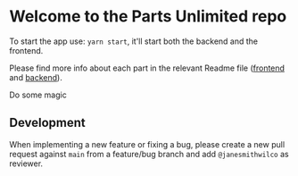 # Welcome to the Parts Unlimited repo

To start the app use: `yarn start`, it'll start both the backend and the frontend.

Please find more info about each part in the relevant Readme file ([frontend](frontend/readme.md) and [backend](backend/README.md)).

Do some magic

## Development

When implementing a new feature or fixing a bug, please create a new pull request against `main` from a feature/bug branch and add `@janesmithwilco` as reviewer.
